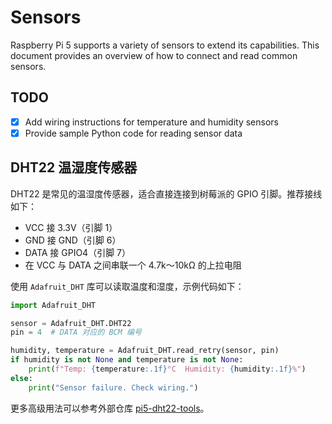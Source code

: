 # Sensors

Raspberry Pi 5 supports a variety of sensors to extend its capabilities. This document provides an overview of how to connect and read common sensors.

## TODO

- [x] Add wiring instructions for temperature and humidity sensors
- [x] Provide sample Python code for reading sensor data

## DHT22 温湿度传感器

DHT22 是常见的温湿度传感器，适合直接连接到树莓派的 GPIO 引脚。推荐接线如下：

- VCC 接 3.3V（引脚 1）
- GND 接 GND（引脚 6）
- DATA 接 GPIO4（引脚 7）
- 在 VCC 与 DATA 之间串联一个 4.7k～10kΩ 的上拉电阻

使用 `Adafruit_DHT` 库可以读取温度和湿度，示例代码如下：

```python
import Adafruit_DHT

sensor = Adafruit_DHT.DHT22
pin = 4  # DATA 对应的 BCM 编号

humidity, temperature = Adafruit_DHT.read_retry(sensor, pin)
if humidity is not None and temperature is not None:
    print(f"Temp: {temperature:.1f}°C  Humidity: {humidity:.1f}%")
else:
    print("Sensor failure. Check wiring.")
```

更多高级用法可以参考外部仓库 [pi5-dht22-tools](https://github.com/SwartzMss/pi5-dht22-tools)。
